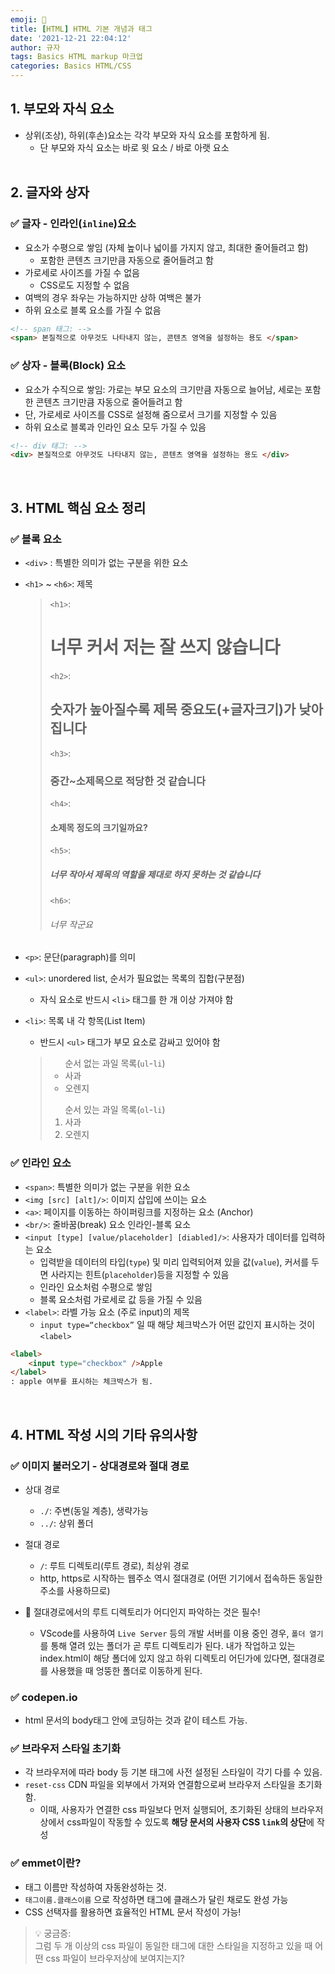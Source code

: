 ```yaml
---
emoji: 🌱
title: [HTML] HTML 기본 개념과 태그
date: '2021-12-21 22:04:12'
author: 규자
tags: Basics HTML markup 마크업
categories: Basics HTML/CSS
---
```


## 1. 부모와 자식 요소

- 상위(조상), 하위(후손)요소는 각각 부모와 자식 요소를 포함하게 됨. 
    - 단 부모와 자식 요소는 바로 윗 요소 / 바로 아랫 요소
<br/><br/>

## 2. 글자와 상자
### ✅ 글자 - 인라인(`inline`)요소
- 요소가 수평으로 쌓임 (자체 높이나 넓이를 가지지 않고, 최대한 줄어들려고 함)  
    - 포함한 콘텐츠 크기만큼 자동으로 줄어들려고 함
- 가로세로 사이즈를 가질 수 없음
    - CSS로도 지정할 수 없음
- 여백의 경우 좌우는 가능하지만 상하 여백은 불가
- 하위 요소로 블록 요소를 가질 
수 없음
```html
<!-- span 태그: -->
<span> 본질적으로 아무것도 나타내지 않는, 콘텐츠 영역을 설정하는 용도 </span>
``` 


### ✅ 상자 - 블록(Block) 요소
- 요소가 수직으로 쌓임: 가로는 부모 요소의 크기만큼 자동으로 늘어남, 세로는 포함한 콘텐츠 크기만큼 자동으로 줄어들려고 함
- 단, 가로세로 사이즈를 CSS로 설정해 줌으로서 크기를 지정할 수 있음
- 하위 요소로 블록과 인라인 요소 모두 가질 수 있음
```html
<!-- div 태그: -->
<div> 본질적으로 아무것도 나타내지 않는, 콘텐츠 영역을 설정하는 용도 </div>
```
<br/>

## 3. HTML 핵심 요소 정리
### ✅ 블록 요소
* `<div>` : 특별한 의미가 없는 구분을 위한 요소
* `<h1>` ~ `<h6>`: 제목 <br/>

    > `<h1>`: <h1> 너무 커서 저는 잘 쓰지 않습니다 </h1>
    `<h2>`: <h2> 숫자가 높아질수록 제목 중요도(+글자크기)가 낮아집니다 </h2>
    `<h3>`: <h3> 중간~소제목으로 적당한 것 같습니다 </h3>
    `<h4>`: <h4> 소제목 정도의 크기일까요? </h4>
    `<h5>`: <h5> 너무 작아서 제목의 역할을 제대로 하지 못하는 것 같습니다 </h5>
    `<h6>`: <h6> 너무 작군요 </h6>
* `<p>`: 문단(paragraph)를 의미
* `<ul>`: unordered list, 순서가 필요없는 목록의 집합(구분점) 
    * 자식 요소로 반드시 `<li>` 태그를 한 개 이상 가져야 함
* `<li>`: 목록 내 각 항목(List Item)
    * 반드시 `<ul>` 태그가 부모 요소로 감싸고 있어야 함 <br/>
    
    > <ul> 순서 없는 과일 목록(<code>ul</code>-<code>li</code>) <li>사과</li> <li>오렌지</li> </ul>
    > <ol> 순서 있는 과일 목록(<code>ol</code>-<code>li</code>) <li>사과</li> <li>오렌지</li> </ol>


### ✅ 인라인 요소
* `<span>`: 특별한 의미가 없는 구분을 위한 요소
* `<img [src] [alt]/>`: 이미지 삽입에 쓰이는 요소
* `<a>`: 페이지를 이동하는 하이퍼링크를 지정하는 요소 (Anchor)
* `<br/>`: 줄바꿈(break) 요소
인라인-블록 요소
* `<input [type] [value/placeholder] [diabled]/>`: 사용자가 데이터를 입력하는 요소
    * 입력받을 데이터의 타입(`type`) 및 미리 입력되어져 있을 값(`value`), 커서를 두면 사라지는 힌트(`placeholder`)등을 지정할 수 있음
    * 인라인 요소처럼 수평으로 쌓임
    * 블록 요소처럼 가로세로 값 등을 가질 수 있음
* `<label>`: 라벨 가능 요소 (주로 input)의 제목
    * `input type=“checkbox”` 일 때 해당 체크박스가 어떤 값인지 표시하는 것이 `<label>` <br/>
    
```html
<label>
    <input type="checkbox" />Apple
</label>
: apple 여부를 표시하는 체크박스가 됨.
```
<br/>

## 4. HTML 작성 시의 기타 유의사항
### ✅ 이미지 불러오기 - 상대경로와 절대 경로

- 상대 경로
    - `./`: 주변(동일 계층), 생략가능
    - `../`: 상위 폴더

- 절대 경로
    - `/`: 루트 디렉토리(루트 경로), 최상위 경로
    - http, https로 시작하는 웹주소 역시 절대경로 (어떤 기기에서 접속하든 동일한 주소를 사용하므로)
- 📌 절대경로에서의 루트 디렉토리가 어디인지 파악하는 것은 필수!
    - VScode를 사용하여 `Live Server` 등의 개발 서버를 이용 중인 경우, `폴더 열기`를 통해 열려 있는 폴더가 곧 루트 디렉토리가 된다. 내가 작업하고 있는 index.html이 해당 폴더에 있지 않고 하위 디렉토리 어딘가에 있다면, 절대경로를 사용했을 때 엉뚱한 폴더로 이동하게 된다.


### ✅ codepen.io
- html 문서의 body태그 안에 코딩하는 것과 같이 테스트 가능.


### ✅ 브라우저 스타일 초기화
- 각 브라우저에 따라 body 등 기본 태그에 사전 설정된 스타일이 각기 다를 수 있음.
- `reset-css` CDN 파일을 외부에서 가져와 연결함으로써 브라우저 스타일을 초기화함. 
    - 이때, 사용자가 연결한 css 파일보다 먼저 실행되어, 초기화된 상태의 브라우저 상에서 css파일이 작동할 수 있도록 **해당 문서의 사용자 CSS `link`의 상단**에 작성


### ✅ emmet이란?
- 태그 이름만 작성하여 자동완성하는 것. 
- `태그이름.클래스이름` 으로 작성하면 태그에 클래스가 달린 채로도 완성 가능
- CSS 선택자를 활용하면 효율적인 HTML 문서 작성이 가능! <br/>


> 💡 궁금증: <br/>그럼 두 개 이상의 css 파일이 동일한 태그에 대한 스타일을 지정하고 있을 때 어떤 css 파일이 브라우저상에 보여지는지?

```toc
```
